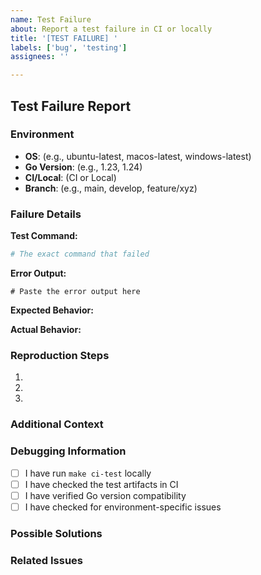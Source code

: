 ```yaml
---
name: Test Failure
about: Report a test failure in CI or locally
title: '[TEST FAILURE] '
labels: ['bug', 'testing']
assignees: ''

---
```


## Test Failure Report

### Environment
- **OS**: (e.g., ubuntu-latest, macos-latest, windows-latest)
- **Go Version**: (e.g., 1.23, 1.24)
- **CI/Local**: (CI or Local)
- **Branch**: (e.g., main, develop, feature/xyz)

### Failure Details
**Test Command:**
```bash
# The exact command that failed
```

**Error Output:**
```
# Paste the error output here
```

**Expected Behavior:**
<!-- Describe what should have happened -->

**Actual Behavior:**
<!-- Describe what actually happened -->

### Reproduction Steps
1. 
2. 
3. 

### Additional Context
<!-- Add any other context about the problem here -->

### Debugging Information
- [ ] I have run `make ci-test` locally
- [ ] I have checked the test artifacts in CI
- [ ] I have verified Go version compatibility
- [ ] I have checked for environment-specific issues

### Possible Solutions
<!-- If you have ideas for fixing the issue, list them here -->

### Related Issues
<!-- Link to any related issues or PRs --> 